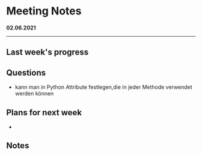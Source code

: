 # Meeting Notes
**02.06.2021**

---

## Last week's progress


## Questions
- kann man in Python Attribute festlegen,die in jeder Methode verwendet werden können

## Plans for next week
-
## Notes
